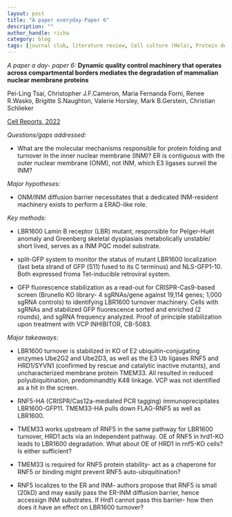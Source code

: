```yaml
---
layout: post
title: "A paper everyday-Paper 6"
description: ""
author_handle: richa
category: blog
tags: [journal club, literature review, Cell culture (Hela), Protein degradation, nuclear envelope, Protein Quality control, RNF5, HRD1, SYVN1, TMEM33, Ube2D3, Ube2G2, TMEM33, Ubiquitin ligase, CRISPR screen, mammalian cells, ERAD, split-GFP, FACS, p97, VCP, CB-5083]
---
```

*A paper a day- paper 6:*
 **Dynamic quality control machinery that operates across compartmental borders mediates the degradation of mammalian nuclear membrane proteins**

Pei-Ling Tsai, Christopher J.F.Cameron, Maria Fernanda Forni, Renee R.Wasko, Brigitte S.Naughton, Valerie Horsley, Mark B.Gerstein, Christian Schlieker

[Cell Reports, 2022](https://www.sciencedirect.com/science/article/pii/S2211124722015492?via%3Dihub#fig2)

*Questions/gaps addressed:* 

- What are the molecular mechanisms responsible for protein folding and turnover in the inner nuclear membrane (INM)? ER is contiguous with the outer nuclear membrane (ONM), not INM, which E3 ligases surveil the INM? 

*Major hypotheses:*

- ONM/INM diffusion barrier necessitates that a dedicated INM-resident machinery exists to perform a ERAD-like role.

*Key methods:* 

- LBR1600 Lamin B receptor (LBR) mutant, responsible for Pelger-Huët anomaly and Greenberg skeletal dysplasiais metabolically unstable/ short lived, serves as a INM PQC model substrate.

- split-GFP system to monitor the status of mutant LBR1600 localization (last beta strand of GFP (S11) fused to its C terminus) and NLS-GFP1-10. Both expressed froma  Tet-inducible retroviral system.

- GFP fluorescence stabilization as a read-out for CRISPR-Cas9-based screen (Brunello KO library- 4 sgRNAs/gene against 19,114 genes; 1,000 sgRNA controls) to identifying LBR1600 turnover machinery. Cells with sgRNAs and stabilized GFP fluorescence sorted and enriched (2 rounds), and sgRNA frequency analyzed. Proof of principle stabilization upon treatment with VCP INHIBITOR, CB-5083.

*Major takeaways:*

- LBR1600 turnover is stabilized in KO of E2 ubiquitin-conjugating enzymes Ube2G2 and Ube2D3, as well as the E3 Ub ligases RNF5 and HRD1/SYVN1 (confirmed by rescue and catalytic inactive mutants), and uncharacterized membrane protein TMEM33. All resulted in reduced polyubiquitination, predominandtly K48 linkage. VCP was not identified as a hit in the screen. 

- RNF5-HA (CRISPR/Cas12a-mediated PCR tagging) immunoprecipitates LBR1600-GFP11. TMEM33-HA pulls down FLAG-RNF5 as well as LBR1600. 

- TMEM33 works upstream of RNF5 in the same pathway for LBR1600 turnover, HRD1 acts via an independent pathway. OE of RNF5 in hrd1-KO leads to LBR1600 degradation. What about OE of HRD1 in rnf5-KO cells? Is either sufficient?
 
- TMEM33 is required for RNF5 protein stability- act as a chaperone for RNF5 or binding might prevent RNF5 auto-ubiquitination? 

- RNF5 localizes to the ER and INM- authors propose that RNF5 is small (20kD) and may easily pass the ER-INM diffusion barrier, hence accessign INM substrates. If Hrd1 cannot pass this barrier- how then does it have an effect on LBR1600 turnover? 



 



